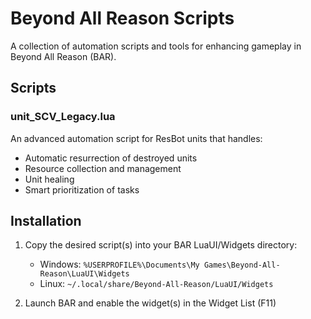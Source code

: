 # Beyond All Reason Scripts

A collection of automation scripts and tools for enhancing gameplay in Beyond All Reason (BAR).

## Scripts

### unit_SCV_Legacy.lua
An advanced automation script for ResBot units that handles:
- Automatic resurrection of destroyed units
- Resource collection and management
- Unit healing
- Smart prioritization of tasks

## Installation

1. Copy the desired script(s) into your BAR LuaUI/Widgets directory:
   - Windows: `%USERPROFILE%\Documents\My Games\Beyond-All-Reason\LuaUI\Widgets`
   - Linux: `~/.local/share/Beyond-All-Reason/LuaUI/Widgets`

2. Launch BAR and enable the widget(s) in the Widget List (F11)




